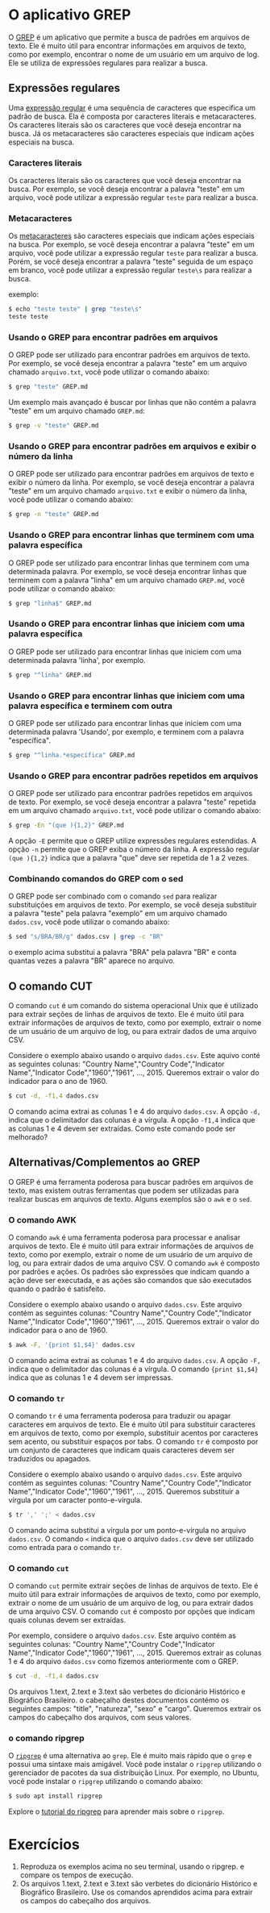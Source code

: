 # O aplicativo GREP
O [GREP](https://en.wikipedia.org/wiki/Grep) é um aplicativo que permite a busca de padrões em arquivos de texto. Ele é muito útil para encontrar informações em arquivos de texto, como por exemplo, encontrar o nome de um usuário em um arquivo de log. Ele se utiliza de expressões regulares para realizar a busca.

## Expressões regulares
Uma [expressão regular](https://en.wikipedia.org/wiki/Regular_expression) é uma sequência de caracteres que especifica um padrão de busca. Ela é composta por caracteres literais e metacaracteres. Os caracteres literais são os caracteres que você deseja encontrar na busca. Já os metacaracteres são caracteres especiais que indicam ações especiais na busca.

### Caracteres literais
Os caracteres literais são os caracteres que você deseja encontrar na busca. Por exemplo, se você deseja encontrar a palavra "teste" em um arquivo, você pode utilizar a expressão regular `teste` para realizar a busca.

### Metacaracteres
Os [metacaracteres](https://en.wikipedia.org/wiki/Metacharacter) são caracteres especiais que indicam ações especiais na busca. Por exemplo, se você deseja encontrar a palavra "teste" em um arquivo, você pode utilizar a expressão regular `teste` para realizar a busca. Porém, se você deseja encontrar a palavra "teste" seguida de um espaço em branco, você pode utilizar a expressão regular `teste\s` para realizar a busca.

exemplo:
```bash
$ echo "teste teste" | grep "teste\s"
teste teste
```

### Usando o GREP para encontrar padrões em arquivos
O GREP pode ser utilizado para encontrar padrões em arquivos de texto. Por exemplo, se você deseja encontrar a palavra "teste" em um arquivo chamado `arquivo.txt`, você pode utilizar o comando abaixo:
```bash
$ grep "teste" GREP.md
```
Um exemplo mais avançado é buscar por linhas que não contém a palavra "teste" em um arquivo chamado `GREP.md`:
```bash
$ grep -v "teste" GREP.md
```

### Usando o GREP para encontrar padrões em arquivos e exibir o número da linha
O GREP pode ser utilizado para encontrar padrões em arquivos de texto e exibir o número da linha. Por exemplo, se você deseja encontrar a palavra "teste" em um arquivo chamado `arquivo.txt` e exibir o número da linha, você pode utilizar o comando abaixo:
```bash
$ grep -n "teste" GREP.md
```

### Usando o GREP para encontrar linhas que terminem com uma palavra específica
O GREP pode ser utilizado para encontrar linhas que terminem com uma determinada palavra. Por exemplo, se você deseja encontrar linhas que terminem com a palavra "linha" em um arquivo chamado `GREP.md`, você pode utilizar o comando abaixo:
```bash
$ grep "linha$" GREP.md
```

### Usando o GREP para encontrar linhas que iniciem com uma palavra específica
O GREP pode ser utilizado para encontrar linhas que iniciem com uma determinada palavra 'linha', por exemplo. 
```bash
$ grep "^linha" GREP.md
```

### Usando o GREP para encontrar linhas que iniciem com uma palavra específica e terminem com outra
O GREP pode ser utilizado para encontrar linhas que iniciem com uma determinada palavra 'Usando', por exemplo, e terminem com a palavra "específica". 
```bash
$ grep "^linha.*específica" GREP.md
```

### Usando o GREP para encontrar padrões repetidos em arquivos
O GREP pode ser utilizado para encontrar padrões repetidos em arquivos de texto. Por exemplo, se você deseja encontrar a palavra "teste" repetida em um arquivo chamado `arquivo.txt`, você pode utilizar o comando abaixo:
```bash
$ grep -En "(que ){1,2}" GREP.md
```
A opção `-E` permite que o GREP utilize expressões regulares estendidas. A opção `-n` permite que o GREP exiba o número da linha. A expressão regular `(que ){1,2}` indica que a palavra "que" deve ser repetida de 1 a 2 vezes.

### Combinando comandos do GREP com o sed
O GREP pode ser combinado com o comando `sed` para realizar substituições em arquivos de texto. Por exemplo, se você deseja substituir a palavra "teste" pela palavra "exemplo" em um arquivo chamado `dados.csv`, você pode utilizar o comando abaixo:
```bash
$ sed "s/BRA/BR/g" dados.csv | grep -c "BR"
```
o exemplo acima substitui a palavra "BRA" pela palavra "BR" e conta quantas vezes a palavra "BR" aparece no arquivo.

## O comando CUT
O comando `cut` é um comando do sistema operacional Unix que é utilizado para extrair seções de linhas de arquivos de texto. Ele é muito útil para extrair informações de arquivos de texto, como por exemplo, extrair o nome de um usuário de um arquivo de log, ou para extrair dados de uma arquivo CSV. 

Considere o exemplo abaixo usando o arquivo `dados.csv`. Este aquivo conté as seguintes colunas: "Country Name","Country Code","Indicator Name","Indicator Code","1960","1961", ..., 2015. Queremos extrair o valor do indicador para o ano de 1960.
```bash
$ cut -d, -f1,4 dados.csv
```
O comando acima extrai as colunas 1 e 4 do arquivo `dados.csv`. A opção `-d,` indica que o delimitador das colunas é a vírgula. A opção `-f1,4` indica que as colunas 1 e 4 devem ser extraídas. Como este comando pode ser melhorado?

## Alternativas/Complementos ao GREP
O GREP é uma ferramenta poderosa para buscar padrões em arquivos de texto, mas existem outras ferramentas que podem ser utilizadas para realizar buscas em arquivos de texto. Alguns exemplos são o `awk` e o `sed`.

### O comando AWK
O comando `awk` é uma ferramenta poderosa para processar e analisar arquivos de texto. Ele é muito útil para extrair informações de arquivos de texto, como por exemplo, extrair o nome de um usuário de um arquivo de log, ou para extrair dados de uma arquivo CSV. O comando `awk` é composto por padrões e ações. Os padrões são expressões que indicam quando a ação deve ser executada, e as ações são comandos que são executados quando o padrão é satisfeito.

Considere o exemplo abaixo usando o arquivo `dados.csv`. Este arquivo contém as seguintes colunas: "Country Name","Country Code","Indicator Name","Indicator Code","1960","1961", ..., 2015. Queremos extrair o valor do indicador para o ano de 1960.
```bash
$ awk -F, '{print $1,$4}' dados.csv
```
O comando acima extrai as colunas 1 e 4 do arquivo `dados.csv`. A opção `-F,` indica que o delimitador das colunas é a vírgula. O comando `{print $1,$4}` indica que as colunas 1 e 4 devem ser impressas. 


### O comando `tr`
O comando `tr` é uma ferramenta poderosa para traduzir ou apagar caracteres em arquivos de texto. Ele é muito útil para substituir caracteres em arquivos de texto, como por exemplo, substituir acentos por caracteres sem acento, ou substituir espaços por tabs. O comando `tr` é composto por um conjunto de caracteres que indicam quais caracteres devem ser traduzidos ou apagados.

Considere o exemplo abaixo usando o arquivo `dados.csv`. Este arquivo contém as seguintes colunas: "Country Name","Country Code","Indicator Name","Indicator Code","1960","1961", ..., 2015. Queremos substituir a vírgula por um caracter ponto-e-vírgula. 

```bash
$ tr ',' ';' < dados.csv
```

O comando acima substitui a vírgula por um ponto-e-vírgula no arquivo `dados.csv`. O comando `<` indica que o arquivo `dados.csv` deve ser utilizado como entrada para o comando `tr`.

### O comando `cut`
O comando `cut` permite extrair seções de linhas de arquivos de texto. Ele é muito útil para extrair informações de arquivos de texto, como por exemplo, extrair o nome de um usuário de um arquivo de log, ou para extrair dados de uma arquivo CSV. O comando `cut` é composto por opções que indicam quais colunas devem ser extraídas.

Por exemplo, considere o arquivo `dados.csv`. Este arquivo contém as seguintes colunas: "Country Name","Country Code","Indicator Name","Indicator Code","1960","1961", ..., 2015. Queremos extrair as colunas 1 e 4 do arquivo `dados.csv` como fizemos anteriormente com o GREP.

```bash
$ cut -d, -f1,4 dados.csv
```

Os arquivos 1.text, 2.text e 3.text são verbetes do dicionário Histórico e Biográfico Brasileiro. o cabeçalho destes documentos contémo os seguintes campos: "title", "natureza", "sexo" e "cargo". Queremos extrair os campos do cabeçalho dos arquivos, com seus valores.




### o comando ripgrep
O [`ripgrep`](https://github.com/burntsushi/ripgrep) é uma alternativa ao `grep`. Ele é muito mais rápido que o `grep` e possui uma sintaxe mais amigável. Você pode instalar o `ripgrep` utilizando o gerenciador de pacotes da sua distribuição Linux. Por exemplo, no Ubuntu, você pode instalar o `ripgrep` utilizando o comando abaixo:
```bash
$ sudo apt install ripgrep
```

Explore o [tutorial do ripgrep](https://codapi.org/try/ripgrep/) para aprender mais sobre o `ripgrep`.



# Exercícios
1. Reproduza os exemplos acima no seu terminal, usando o ripgrep. e compare os tempos de execução.
2. Os arquivos 1.text, 2.text e 3.text são verbetes do dicionário Histórico e Biográfico Brasileiro. Use os comandos aprendidos acima para extrair os campos do cabeçalho dos arquivos.
